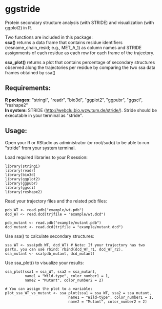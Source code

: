 # ggstride
Protein secondary structure analysis (with STRIDE) and visualization (with ggplot2) in R.

Two functions are included in this package:  
__ssa()__ returns a data frame that contains residue identifiers (resname_chain_resid; e.g., MET_A_1) as column names
and STRIDE assignments of each residue as each row for each frame of the trajectory.  

__ssa_plot()__ returns a plot that contains percentage of secondary structures observed along the trajectories per residue 
by comparing the two ssa data frames obtained by ssa()   

## Requirements:
__R packages:__ "stringi", "readr", "bio3d", "ggplot2", "ggpubr", "ggsci", "reshape2"  
__In system:__ STRIDE (http://webclu.bio.wzw.tum.de/stride/). Stride should be executable in your terminal as "stride".  

## Usage:
Open your R or RStudio as administrator (or root/sudo) to be able to run "stride" from your system terminal.

Load required libraries to your R session:
```{r}
library(stringi)
library(readr)
library(bio3d)
library(ggplot2)
library(ggpubr)
library(ggsci)
library(reshape2)
```

Read your trajectory files and the related pdb files:
```{r}
pdb_WT <- read.pdb("example/wt.pdb")
dcd_WT <- read.dcd(trjfile = "example/wt.dcd")

pdb_mutant <- read.pdb("example/mutant.pdb")
dcd_mutant <- read.dcd(trjfile = "example/mutant.dcd")
```

Use ssa() to calculate secondary structures:
```{r}
ssa_WT <- ssa(pdb_WT, dcd_WT) # Note: If your trajectory has two parts, you can use rbind: rbind(dcd_WT_r1, dcd_WT_r2).
ssa_mutant <- ssa(pdb_mutant, dcd_mutant) 
```

Use ssa_plot() to visualize your results:
```{r}
ssa_plot(ssa1 = ssa_WT, ssa2 = ssa_mutant,
         name1 = "Wild-type", color_number1 = 1,
         name2 = "Mutant", color_number2 = 2)
         
# You can assign the plot to a variable:
plot_ssa_WT_vs_mutant <- ssa_plot(ssa1 = ssa_WT, ssa2 = ssa_mutant,
                             name1 = "Wild-type", color_number1 = 1,
                             name2 = "Mutant", color_number2 = 2)
```

